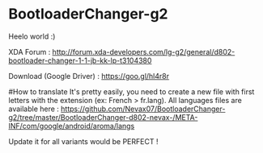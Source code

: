 # BootloaderChanger-g2

Heelo world :)

XDA Forum : http://forum.xda-developers.com/lg-g2/general/d802-bootloader-changer-1-1-jb-kk-lp-t3104380

Download (Google Driver) : https://goo.gl/hl4r8r

#How to translate
It's pretty easily, you need to create a new file with first letters with the extension (ex: French > fr.lang).
All languages files are available here : https://github.com/Nevax07/BootloaderChanger-g2/tree/master/BootloaderChanger-d802-nevax-/META-INF/com/google/android/aroma/langs

Update it for all variants would be PERFECT !
